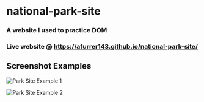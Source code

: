# national-park-site

### A website I used to practice DOM

### Live website @ https://afurrer143.github.io/national-park-site/

## Screenshot Examples

![Park Site Example 1](https://i.gyazo.com/eac38ca05f4bb91b7bd36a767bd2c08a.png)

![Park Site Example 2](https://i.gyazo.com/f3527488bafb994ed40e4828b2ef177d.png)